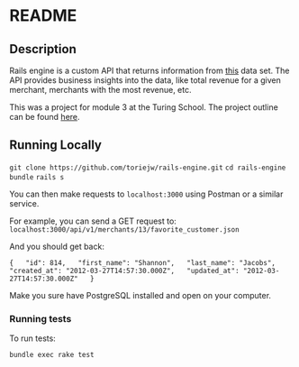 # README

## Description

Rails engine is a custom API that returns information from [this](https://github.com/turingschool-examples/sales_engine/tree/master/data) data set. The API provides business insights into the data, like total revenue for a given merchant, merchants with the most revenue, etc.

This was a project for module 3 at the Turing School. The project outline can be found [here](https://github.com/turingschool/lesson_plans/blob/master/ruby_03-professional_rails_applications/rails_engine.md).

## Running Locally

`git clone https://github.com/toriejw/rails-engine.git`
`cd rails-engine`
`bundle`
`rails s`

You can then make requests to `localhost:3000` using Postman or a similar service.

For example, you can send a GET request to: `localhost:3000/api/v1/merchants/13/favorite_customer.json`

And you should get back:

`{  
  "id": 814,  
  "first_name": "Shannon",  
  "last_name": "Jacobs",  
  "created_at": "2012-03-27T14:57:30.000Z",  
  "updated_at": "2012-03-27T14:57:30.000Z"  
}`

Make you sure have PostgreSQL installed and open on your computer.

### Running tests

To run tests:

`bundle exec rake test`
